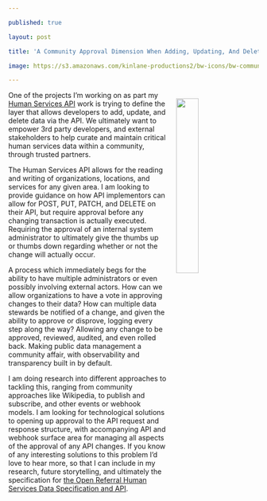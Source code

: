 ---
published: true
layout: post
title: 'A Community Approval Dimension When Adding, Updating, And Deleting Via API'
image: https://s3.amazonaws.com/kinlane-productions2/bw-icons/bw-community-join.png
---

<p><img src="https://s3.amazonaws.com/kinlane-productions2/bw-icons/bw-community-join.png" align="right" width="30%" style="padding: 15px;" />
<p>One of the projects I’m working on as part my <a href="https://openreferral.github.io/api-specification/definition/">Human Services API</a> work is trying to define the layer that allows developers to add, update, and delete data via the API. We ultimately want to empower 3rd party developers, and external stakeholders to help curate and maintain critical human services data within a community, through trusted partners.

<p>The Human Services API allows for the reading and writing of organizations, locations, and services for any given area. I am looking to provide guidance on how API implementors can allow for POST, PUT, PATCH, and DELETE on their API, but require approval before any changing transaction is actually executed. Requiring the approval of an internal system administrator to ultimately give the thumbs up or thumbs down regarding whether or not the change will actually occur.

<p>A process which immediately begs for the ability to have multiple administrators or even possibly involving external actors. How can we allow organizations to have a vote in approving changes to their data? How can multiple data stewards be notified of a change, and given the ability to approve or disprove, logging every step along the way? Allowing any change to be approved, reviewed, audited, and even rolled back. Making public data management a community affair, with observability and transparency built in by default.

<p>I am doing research into different approaches to tackling this, ranging from community approaches like Wikipedia, to publish and subscribe, and other events or webhook models. I am looking for technological solutions to opening up approval to the API request and response structure, with accompanying API and webhook surface area for managing all aspects of the approval of any API changes. If you know of any interesting solutions to this problem I’d love to hear more, so that I can include in my research, future storytelling, and ultimately the specification for <a href="https://openreferral.org/">the Open Referral Human Services Data Specification and API</a>.


